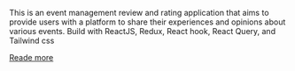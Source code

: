 This is an event management review and rating application that aims to provide users with a platform to share their experiences and opinions about various events. Build with ReactJS, Redux, React hook, React Query, and Tailwind css

[Reade more](https://eshanwp.notion.site/Regov-Event-management-review-and-rating-420d1106efb247578197985f62c0d73c)